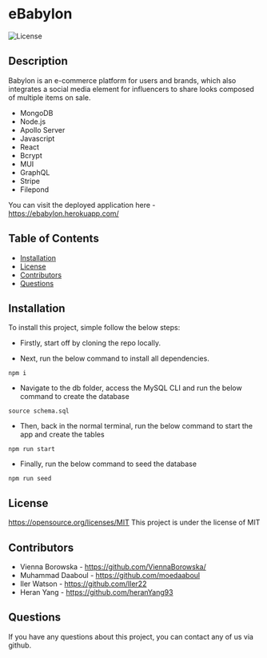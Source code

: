 # eBabylon
![License](https://img.shields.io/badge/License-MIT-blue.svg)

## Description

Babylon is an e-commerce platform for users and brands, which also integrates a social media element for influencers to share looks composed of multiple items on sale.

- MongoDB
- Node.js
- Apollo Server
- Javascript
- React
- Bcrypt
- MUI
- GraphQL
- Stripe
- Filepond

You can visit the deployed application here - https://ebabylon.herokuapp.com/

## Table of Contents

- [Installation](#installation)
- [License](#license)
- [Contributors](#contributors)
- [Questions](#questions)

## Installation

To install this project, simple follow the below steps:

- Firstly, start off by cloning the repo locally.

- Next, run the below command to install all dependencies.

```
npm i
```

- Navigate to the db folder, access the MySQL CLI and run the below command to create the database

```
source schema.sql
```

- Then, back in the normal terminal, run the below command to start the app and create the tables

```
npm run start
```

- Finally, run the below command to seed the database

```
npm run seed
```

## License

https://opensource.org/licenses/MIT
This project is under the license of MIT

## Contributors

- Vienna Borowska - https://github.com/ViennaBorowska/
- Muhammad Daaboul - https://github.com/moedaaboul
- Iler Watson - https://github.com/Iler22
- Heran Yang - https://github.com/heranYang93

## Questions

If you have any questions about this project, you can contact any of us via github.
